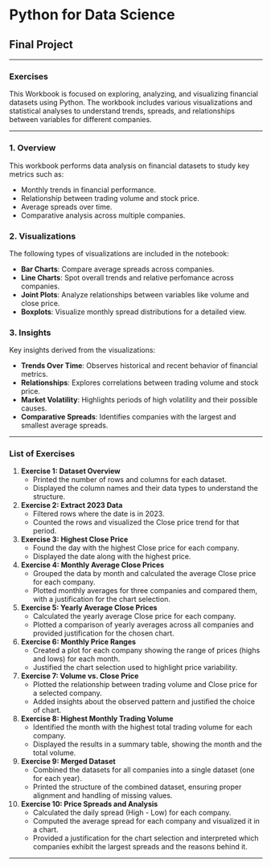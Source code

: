 # Python for Data Science  
## Final Project  

---

### Exercises  

This Workbook is focused on exploring, analyzing, and visualizing financial datasets using Python. The workbook includes various visualizations and statistical analyses to understand trends, spreads, and relationships between variables for different companies.

---

### **1. Overview**

This workbook performs data analysis on financial datasets to study key metrics such as:
- Monthly trends in financial performance.
- Relationship between trading volume and stock price.
- Average spreads over time.
- Comparative analysis across multiple companies.

### **2. Visualizations**

The following types of visualizations are included in the notebook:

- **Bar Charts**: Compare average spreads across companies.
- **Line Charts**: Spot overall trends and relative perfomance across companies.
- **Joint Plots**: Analyze relationships between variables like volume and close price.
- **Boxplots**: Visualize monthly spread distributions for a detailed view.

### **3. Insights**

Key insights derived from the visualizations:
- **Trends Over Time**: Observes historical and recent behavior of financial metrics.
- **Relationships**: Explores correlations between trading volume and stock price.
- **Market Volatility**: Highlights periods of high volatility and their possible causes.
- **Comparative Spreads**: Identifies companies with the largest and smallest average spreads.
---

### **List of Exercises**

1. **Exercise 1: Dataset Overview**
    - Printed the number of rows and columns for each dataset.
    - Displayed the column names and their data types to understand the structure.
2. **Exercise 2: Extract 2023 Data**
    - Filtered rows where the date is in 2023.
    - Counted the rows and visualized the Close price trend for that period.
3. **Exercise 3: Highest Close Price**
    - Found the day with the highest Close price for each company.
    - Displayed the date along with the highest price.
4. **Exercise 4: Monthly Average Close Prices**
    - Grouped the data by month and calculated the average Close price for each company.
    - Plotted monthly averages for three companies and compared them, with a justification for the chart selection.
5. **Exercise 5: Yearly Average Close Prices**
    - Calculated the yearly average Close price for each company.
    - Plotted a comparison of yearly averages across all companies and provided justification for the chosen chart.
6. **Exercise 6: Monthly Price Ranges**
    - Created a plot for each company showing the range of prices (highs and lows) for each month.
    - Justified the chart selection used to highlight price variability.
7. **Exercise 7: Volume vs. Close Price**
    - Plotted the relationship between trading volume and Close price for a selected company.
    - Added insights about the observed pattern and justified the choice of chart.
8. **Exercise 8: Highest Monthly Trading Volume**
    - Identified the month with the highest total trading volume for each company.
    - Displayed the results in a summary table, showing the month and the total volume.
9. **Exercise 9: Merged Dataset**
    - Combined the datasets for all companies into a single dataset (one for each year).
    - Printed the structure of the combined dataset, ensuring proper alignment and handling of missing values.
10. **Exercise 10: Price Spreads and Analysis**
    - Calculated the daily spread (High - Low) for each company.
    - Computed the average spread for each company and visualized it in a chart.
    - Provided a justification for the chart selection and interpreted which companies exhibit the largest spreads and the reasons behind it.
   
---
